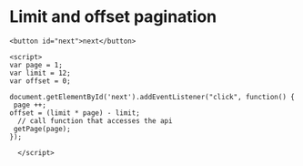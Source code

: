 Limit and offset pagination
============================
```
<button id="next">next</button>

<script>
var page = 1;
var limit = 12;
var offset = 0;

document.getElementById('next').addEventListener("click", function() {
 page ++;
offset = (limit * page) - limit;
  // call function that accesses the api
 getPage(page);
});
  
  </script>
```
